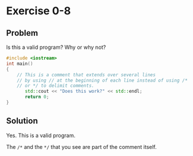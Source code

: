 # Exercise 0-8

## Problem
Is this a valid program? Why or why not?
```Cpp
#include <iostream>
int main()
{
    // This is a comment that extends over several lines
    // by using // at the beginning of each line instead of using /*
    // or */ to delimit comments.
       std::cout << "Does this work?" << std::endl;
       return 0;
}
```

## Solution
Yes. This is a valid program.

The `/*` and the `*/` that you see are part of the comment itself.

